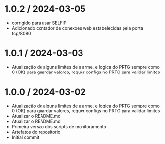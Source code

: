 
1.0.2 / 2024-03-05
==================

  * corrigido para usar SELFIP
  * Adicionado contador de conexoes web estabelecidas pela porta tcp/8080

1.0.1 / 2024-03-03
==================

  * Atualização de alguns limites de alarme, e logica do PRTG sempre como 0 (OK) para guardar valores, requer configs no PRTG para validar limites

1.0.0 / 2024-03-02
==================

  * Atualização de alguns limites de alarme, e logica do PRTG sempre como 0 (OK) para guardar valores, requer configs no PRTG para validar limites
  * Atualizar o README.md
  * Atualizar o README.md
  * Primeira versao dos scripts de monitoramento
  * Artefatos do repositorio
  * Initial commit
